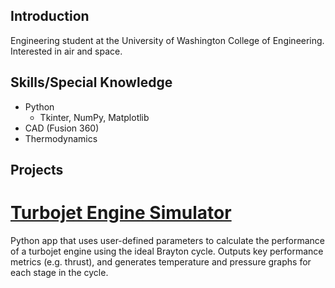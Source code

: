 ## Introduction

Engineering student at the University of Washington College of Engineering. 
Interested in air and space.

## Skills/Special Knowledge
- Python
    - Tkinter, NumPy, Matplotlib
- CAD (Fusion 360)
- Thermodynamics

## Projects
# [Turbojet Engine Simulator](https://github.com/emersonbeehler/turbojetsimulator/)
Python app that uses user-defined parameters to calculate the performance of a turbojet engine using the ideal Brayton cycle. Outputs key performance metrics (e.g. thrust), and generates temperature and pressure graphs for each stage in the cycle.

